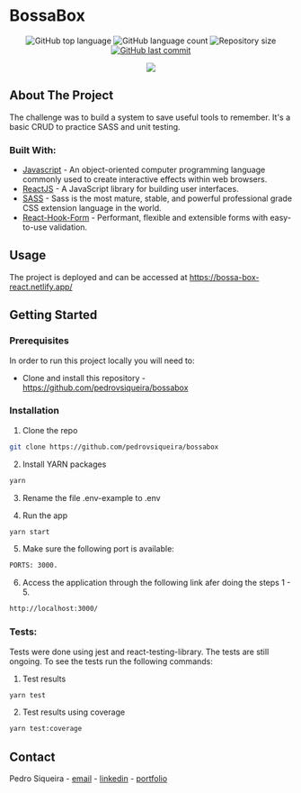 # BossaBox

<p align="center">
  <img alt="GitHub top language" src="https://img.shields.io/github/languages/top/pedrovsiqueira/bossabox">
  <img alt="GitHub language count" src="https://img.shields.io/github/languages/count/pedrovsiqueira/bossabox">
  <img alt="Repository size" src="https://img.shields.io/github/repo-size/pedrovsiqueira/bossabox">
  <a href="https://github.com/pedrovsiqueira/bossabox/commits/main">
    <img alt="GitHub last commit" src="https://img.shields.io/github/last-commit/pedrovsiqueira/bossabox">
  </a>
</p>

<div align="center">
  <img src="https://user-images.githubusercontent.com/49031534/122771310-b0dd4180-d27c-11eb-98d9-40cc39bb4ce4.png" />
</div>

## About The Project

The challenge was to build a system to save useful tools to remember. It's a basic CRUD to practice SASS and unit testing.

### Built With:

- [Javascript](https://www.javascript.com/) - An object-oriented computer programming language commonly used to create interactive effects within web browsers.
- [ReactJS](https://pt-br.reactjs.org/) - A JavaScript library for building user interfaces.
- [SASS](https://sass-lang.com/) - Sass is the most mature, stable, and powerful professional grade CSS extension language in the world.
- [React-Hook-Form](https://react-hook-form.com/) - Performant, flexible and extensible forms with easy-to-use validation.

<!-- USAGE EXAMPLES -->

## Usage

The project is deployed and can be accessed at https://bossa-box-react.netlify.app/

<!-- GETTING STARTED -->

## Getting Started

<!-- PLACEHOLDER FOR PROJECT OVERVIEW -->

### Prerequisites

In order to run this project locally you will need to:

- Clone and install this repository - https://github.com/pedrovsiqueira/bossabox

### Installation

1. Clone the repo

```sh
git clone https://github.com/pedrovsiqueira/bossabox
```

2. Install YARN packages

```sh
yarn
```

3. Rename the file .env-example to .env

4. Run the app

```sh
yarn start
```

5. Make sure the following port is available:

```sh
PORTS: 3000.
```

6. Access the application through the following link afer doing the steps 1 - 5.

```sh
http://localhost:3000/
```

### Tests:

Tests were done using jest and react-testing-library. The tests are still ongoing. To see the tests run the following commands:

1. Test results

```sh
yarn test
```

2. Test results using coverage

```sh
yarn test:coverage
```

<!-- CONTACT -->

## Contact

Pedro Siqueira - [email](mailto:pedro.v.siqueira@gmail.com) - [linkedin](https://www.linkedin.com/in/pedrovsiqueira/) - [portfolio](http://pedrosiqueira.com.br/)
